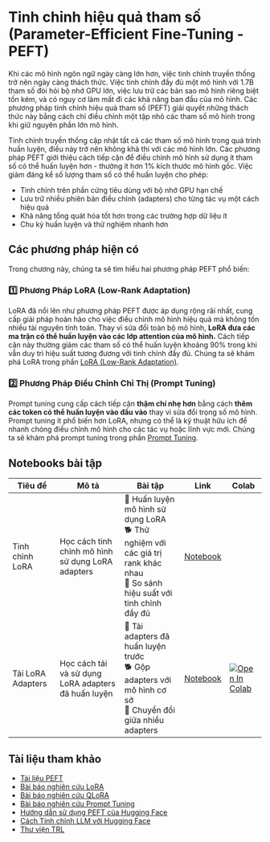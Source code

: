 # Tinh chỉnh hiệu quả tham số (Parameter-Efficient Fine-Tuning - PEFT)

Khi các mô hình ngôn ngữ ngày càng lớn hơn, việc tinh chỉnh truyền thống trở nên ngày càng thách thức. Việc tinh chỉnh đầy đủ một mô hình với 1.7B tham số đòi hỏi bộ nhớ GPU lớn, việc lưu trữ các bản sao mô hình riêng biệt tốn kém, và có nguy cơ làm mất đi các khả năng ban đầu của mô hình. Các phương pháp tinh chỉnh hiệu quả tham số (PEFT) giải quyết những thách thức này bằng cách chỉ điều chỉnh một tập nhỏ các tham số mô hình trong khi giữ nguyên phần lớn mô hình.

Tinh chỉnh truyền thống cập nhật tất cả các tham số mô hình trong quá trình huấn luyện, điều này trở nên không khả thi với các mô hình lớn. Các phương pháp PEFT giới thiệu cách tiếp cận để điều chỉnh mô hình sử dụng ít tham số có thể huấn luyện hơn - thường ít hơn 1% kích thước mô hình gốc. Việc giảm đáng kể số lượng tham số có thể huấn luyện cho phép:

- Tinh chỉnh trên phần cứng tiêu dùng với bộ nhớ GPU hạn chế 
- Lưu trữ nhiều phiên bản điều chỉnh (adapters) cho từng tác vụ một cách hiệu quả
- Khả năng tổng quát hóa tốt hơn trong các trường hợp dữ liệu ít
- Chu kỳ huấn luyện và thử nghiệm nhanh hơn

## Các phương pháp hiện có

Trong chương này, chúng ta sẽ tìm hiểu hai phương pháp PEFT phổ biến:

### 1️⃣ Phương Pháp LoRA (Low-Rank Adaptation)

LoRA đã nổi lên như phương pháp PEFT được áp dụng rộng rãi nhất, cung cấp giải pháp hoàn hảo cho việc điều chỉnh mô hình hiệu quả mà không tốn nhiều tài nguyên tính toán. Thay vì sửa đổi toàn bộ mô hình, **LoRA đưa các ma trận có thể huấn luyện vào các lớp attention của mô hình.** Cách tiếp cận này thường giảm các tham số có thể huấn luyện khoảng 90% trong khi vẫn duy trì hiệu suất tương đương với tinh chỉnh đầy đủ. Chúng ta sẽ khám phá LoRA trong phần [LoRA (Low-Rank Adaptation)](./lora_adapters.md).

### 2️⃣ Phương Pháp Điều Chỉnh Chỉ Thị (Prompt Tuning)

Prompt tuning cung cấp cách tiếp cận **thậm chí nhẹ hơn** bằng cách **thêm các token có thể huấn luyện vào đầu vào** thay vì sửa đổi trọng số mô hình. Prompt tuning ít phổ biến hơn LoRA, nhưng có thể là kỹ thuật hữu ích để nhanh chóng điều chỉnh mô hình cho các tác vụ hoặc lĩnh vực mới. Chúng ta sẽ khám phá prompt tuning trong phần [Prompt Tuning](./prompt_tuning.md).

## Notebooks bài tập

| Tiêu đề | Mô tả | Bài tập | Link | Colab |
|---------|--------|---------|------|-------|
| Tinh chỉnh LoRA | Học cách tinh chỉnh mô hình sử dụng LoRA adapters | 🐢 Huấn luyện mô hình sử dụng LoRA<br>🐕 Thử nghiệm với các giá trị rank khác nhau<br>🦁 So sánh hiệu suất với tinh chỉnh đầy đủ | [Notebook](../../../notebooks/vi/3_parameter_efficient_finetuning/finetune_sft_peft.ipynb) | <a target="_blank" href="https://colab.research.google.com/github/huggingface/smol-course/blob/main/notebooks/vi/3_parameter_efficient_finetuning//colab.research.google.com/assets/colab-badge.svg" alt="Open In Colab"/></a> |
| Tải LoRA Adapters | Học cách tải và sử dụng LoRA adapters đã huấn luyện | 🐢 Tải adapters đã huấn luyện trước<br>🐕 Gộp adapters với mô hình cơ sở<br>🦁 Chuyển đổi giữa nhiều adapters | [Notebook](../../../notebooks/vi/3_parameter_efficient_finetuning/load_lora_adapter.ipynb) | <a target="_blank" href="https://colab.research.google.com/github/huggingface/smol-course/blob/main/notebooks/vi/3_parameter_efficient_finetuning/load_lora_adapter.ipynb"><img src="https://colab.research.google.com/assets/colab-badge.svg" alt="Open In Colab"/></a> |

## Tài liệu tham khảo
- [Tài liệu PEFT](https://huggingface.co/docs/peft)
- [Bài báo nghiên cứu LoRA](https://arxiv.org/abs/2106.09685)
- [Bài báo nghiên cứu QLoRA](https://arxiv.org/abs/2305.14314)
- [Bài báo nghiên cứu Prompt Tuning](https://arxiv.org/abs/2104.08691)
- [Hướng dẫn sử dụng PEFT của Hugging Face](https://huggingface.co/blog/peft)
- [Cách Tinh chỉnh LLM với Hugging Face](https://www.philschmid.de/fine-tune-llms-in-2024-with-trl)
- [Thư viện TRL](https://huggingface.co/docs/trl/index)